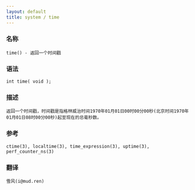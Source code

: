 ```yaml
---
layout: default
title: system / time
---
```


### 名称

    time() - 返回一个时间戳

### 语法

    int time( void );

### 描述

    返回一个时间戳，时间戳是指格林威治时间1970年01月01日00时00分00秒(北京时间1970年01月01日08时00分00秒)起至现在的总毫秒数。

### 参考

    ctime(3), localtime(3), time_expression(3), uptime(3), perf_counter_ns(3)

### 翻译 ###

    雪风(i@mud.ren)

